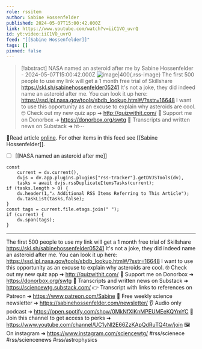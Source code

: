 ```yaml
---
role: rssitem
author: Sabine Hossenfelder
published: 2024-05-07T15:00:42.000Z
link: https://www.youtube.com/watch?v=iiC1VO_uvrQ
id: yt:video:iiC1VO_uvrQ
feed: "[[Sabine Hossenfelder]]"
tags: []
pinned: false
---
```


> [!abstract] NASA named an asteroid after me by Sabine Hossenfelder - 2024-05-07T15:00:42.000Z
> ![image|400](https://i2.ytimg.com/vi/iiC1VO_uvrQ/hqdefault.jpg){.rss-image}
> The first 500 people to use my link will get a 1 month free trial of Skillshare https://skl.sh/sabinehossenfelder05241 It's not a joke, they did indeed name an asteroid after me. You can look it up here: https://ssd.jpl.nasa.gov/tools/sbdb_lookup.html#/?sstr=16648 I want to use this opportunity as an excuse to explain why asteroids are cool. 🤓 Check out my new quiz app ➜ http://quizwithit.com/ 💌 Support me on Donorbox ➜ https://donorbox.org/swtg 📝 Transcripts and written news on Substack ➜ ht⋯

🔗Read article [online](https://www.youtube.com/watch?v=iiC1VO_uvrQ). For other items in this feed see [[Sabine Hossenfelder]].

- [ ] [[NASA named an asteroid after me]]

~~~dataviewjs
const
    current = dv.current(),
	dvjs = dv.app.plugins.plugins["rss-tracker"].getDVJSTools(dv),
	tasks = await dvjs.rssDuplicateItemsTasks(current);
if (tasks.length > 0) {
	dv.header(1,"⚠ Additional RSS Items Referring to This Article");
    dv.taskList(tasks,false);
}
const tags = current.file.etags.join(" ");
if (current) {
	dv.span(tags);
}
~~~

- - -
The first 500 people to use my link will get a 1 month free trial of Skillshare https://skl.sh/sabinehossenfelder05241 It's not a joke, they did indeed name an asteroid after me. You can look it up here: https://ssd.jpl.nasa.gov/tools/sbdb_lookup.html#/?sstr=16648 I want to use this opportunity as an excuse to explain why asteroids are cool. 🤓 Check out my new quiz app ➜ http://quizwithit.com/ 💌 Support me on Donorbox ➜ https://donorbox.org/swtg 📝 Transcripts and written news on Substack ➜ https://sciencewtg.substack.com/ 👉 Transcript with links to references on Patreon ➜ https://www.patreon.com/Sabine 📩 Free weekly science newsletter ➜ https://sabinehossenfelder.com/newsletter/ 👂 Audio only podcast ➜ https://open.spotify.com/show/0MkNfXlKnMPEUMEeKQYmYC 🔗 Join this channel to get access to perks ➜ https://www.youtube.com/channel/UC1yNl2E66ZzKApQdRuTQ4tw/join 🖼️ On instagram ➜ https://www.instagram.com/sciencewtg/ #rss/scienece #rss/sciencenews #rss/astrophysics